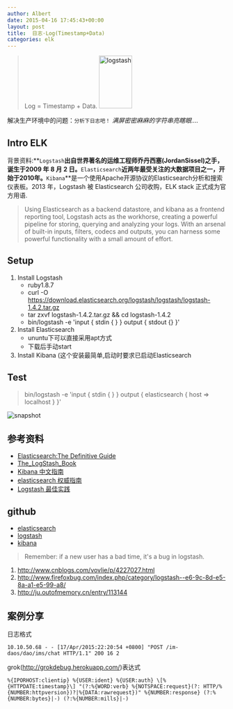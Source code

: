 ```yaml
---
author: Albert
date: 2015-04-16 17:45:43+00:00
layout: post
title:  日志·Log(Timestamp+Data)
categories: elk
---
```


> Log = Timestamp + Data.
<a href="http://logstash.net"><img alt="logstash" src="http://7xil0c.com1.z0.glb.clouddn.com/logstash.png" width="76" height="121" /></a>

解决生产环境中的问题：`分析下日志吧！` *满屏密密麻麻的字符串亮瞎眼....*

Intro ELK
---------

背景资料:**`Logstash`**出自世界著名的运维工程师乔丹西塞(JordanSissel)之手，诞生于2009 年 8 月 2 日。**`Elasticsearch`**近两年最受关注的大数据项目之一，开始于2010年。**`Kibana`**是一个使用Apache开源协议的Elasticsearch分析和搜索仪表板。2013 年，Logstash 被 Elasticsearch 公司收购，ELK stack 正式成为官方用语.

>  Using Elasticsearch as a backend datastore, and kibana as a frontend reporting tool, Logstash acts as the workhorse, creating a powerful pipeline for storing, querying and analyzing your logs. With an arsenal of built-in inputs, filters, codecs and outputs, you can harness some powerful functionality with a small amount of effort. 

Setup
-----

1. Install Logstash
	* ruby1.8.7 
	* curl -O https://download.elasticsearch.org/logstash/logstash/logstash-1.4.2.tar.gz
	* tar zxvf logstash-1.4.2.tar.gz && cd logstash-1.4.2 
	* bin/logstash -e 'input { stdin { } } output { stdout {} }'
2. Install Elasticsearch 
	* ununtu下可以直接采用apt方式
	* 下载后手动start
3. Install Kibana (这个安装最简单,启动时要求已启动Elasticsearch

Test
-----

> bin/logstash -e 'input { stdin { } } output { elasticsearch { host => localhost } }'

![snapshot](http://7xidkg.com1.z0.glb.clouddn.com/snapshot-logstash.png)

参考资料
--------

* [Elasticsearch:The Definitive Guide](http://www.elastic.co/guide/en/elasticsearch/guide/current/index.html)
* [The_LogStash_Book](http://www.logstashbook.com/code/index.html)
* [Kibana 中文指南](http://kibana.logstash.es/)
* [elasticsearch 权威指南](https://github.com/GavinFoo/elasticsearch-definitive-guide)
* [Logstash 最佳实践](https://github.com/chenryn/logstash-best-practice-cn)

github
-------

* [elasticsearch](https://github.com/elastic/elasticsearch)
* [logstash](https://github.com/elastic/logstash)
* [kibana](https://github.com/elastic/kibana)

> Remember: if a new user has a bad time, it's a bug in logstash.

1. http://www.cnblogs.com/vovlie/p/4227027.html
2. http://www.firefoxbug.com/index.php/category/logstash--e6-9c-8d-e5-8a-a1-e5-99-a8/
3. http://ju.outofmemory.cn/entry/113144

案例分享
-------

日志格式

	10.10.50.68 - - [17/Apr/2015:22:20:54 +0800] "POST /im-daos/dao/ims/chat HTTP/1.1" 200 16 2

grok(http://grokdebug.herokuapp.com/)表达式

	%{IPORHOST:clientip} %{USER:ident} %{USER:auth} \[%{HTTPDATE:timestamp}\] "(?:%{WORD:verb} %{NOTSPACE:request}(?: HTTP/%{NUMBER:httpversion})?|%{DATA:rawrequest})" %{NUMBER:response} (?:%{NUMBER:bytes}|-) (?:%{NUMBER:mills}|-)

